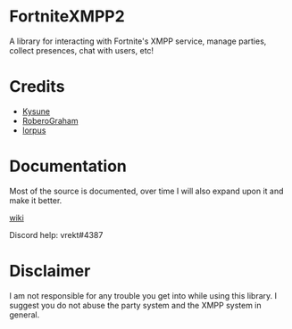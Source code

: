 # FortniteXMPP2
A library for interacting with Fortnite's XMPP service, manage parties, collect presences, chat with users, etc!

# Credits
- [Kysune](https://github.com/SzymonLisowiec)
- [RoberoGraham](https://github.com/RobertoGraham/fortnite-2)
- [lorpus](https://github.com/lorpus/fnpaktrack)

# Documentation

Most of the source is documented, over time I will also expand upon it and make it better.

[wiki](https://github.com/Vrekt/FortniteXMPP2/wiki)

Discord help: vrekt#4387

# Disclaimer
I am not responsible for any trouble you get into while using this library. I suggest you do not abuse the party system and the XMPP system in general.
